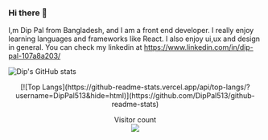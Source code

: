 ### Hi there 🤙

I,m Dip Pal from Bangladesh, and I am a front end developer. I really enjoy learning languages and frameworks like React. I also enjoy ui,ux and design in general. You can check my linkedin at https://www.linkedin.com/in/dip-pal-107a8a203/


![Dip's GitHub stats](https://github-readme-stats.vercel.app/api?username=DipPal513&theme=vue_icons=true)
<p align="center">
[![Top Langs](https://github-readme-stats.vercel.app/api/top-langs/?username=DipPal513&hide=html)](https://github.com/DipPal513/github-readme-stats)

</p>
<p align="center"> 
  Visitor count<br>
  <img src="https://profile-counter.glitch.me/DipPal513/count.svg" />
</p>
